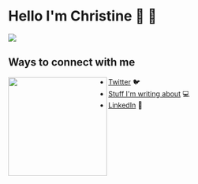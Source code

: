 # Hello I'm Christine 👋 👩‍
<img align="center"  src="https://media.giphy.com/media/mW05nwEyXLP0Y/giphy.gif"></a>

## Ways to connect with me
<img align="left" width="200" height="200" src="https://github.com/ChrisZie/ChrisZie/blob/main/octochristine/octochristine.gif?raw=true"></a>
- <a href="https://twitter.com/ChrisZie_">Twitter</a> 🐦
- <a href="https://dev.to/chriszie">Stuff I'm writing about</a> 💻
- <a href="https://www.linkedin.com/in/chriszie">LinkedIn</a> 💼


<!--
**ChrisZie/ChrisZie** is a ✨ _special_ ✨ repository because its `README.md` (this file) appears on your GitHub profile.

Here are some ideas to get you started:

- 🔭 I’m currently working on ...
- 🌱 I’m currently learning ...
- 👯 I’m looking to collaborate on ...
- 🤔 I’m looking for help with ...
- 💬 Ask me about ...
- 📫 How to reach me: ...
- 😄 Pronouns: ...
- ⚡ Fun fact: ...
-->

